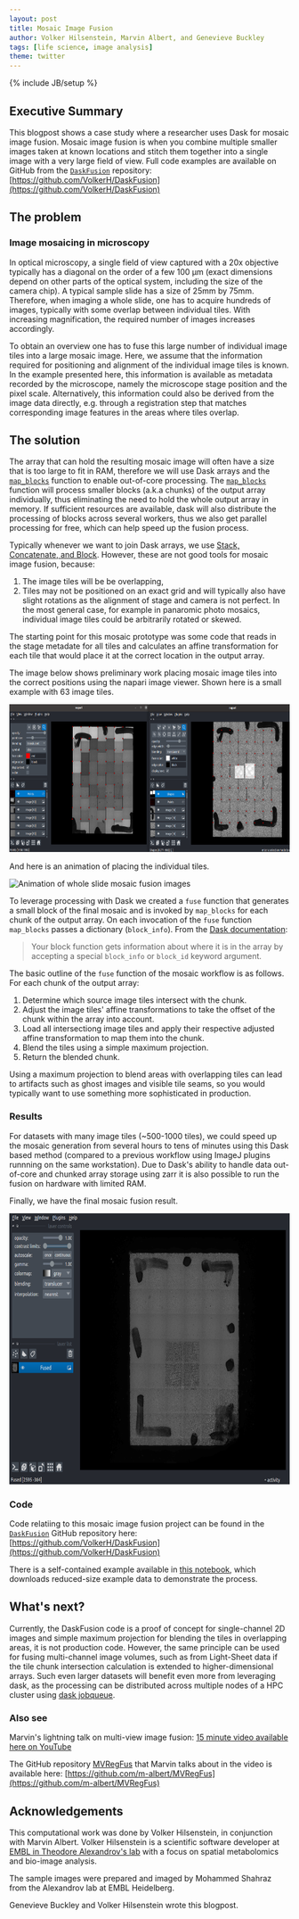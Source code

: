 ```yaml
---
layout: post
title: Mosaic Image Fusion
author: Volker Hilsenstein, Marvin Albert, and Genevieve Buckley
tags: [life science, image analysis]
theme: twitter
---
```

{% include JB/setup %}

## Executive Summary

This blogpost shows a case study where a researcher uses Dask for mosaic image fusion.
Mosaic image fusion is when you combine multiple smaller images taken at known locations and stitch them together into a single image with a very large field of view. Full code examples are available on GitHub from the [`DaskFusion`](https://github.com/VolkerH/DaskFusion) repository: 
[https://github.com/VolkerH/DaskFusion](https://github.com/VolkerH/DaskFusion)

## The problem

### Image mosaicing in microscopy

In optical microscopy, a single field of view captured with a 20x objective typically
has a diagonal on the order of a few 100 μm (exact dimensions depend on other
parts of the optical system, including the size of the camera chip). A typical 
sample slide has a size of 25mm by 75mm. 
Therefore, when imaging a whole slide, one has to acquire hundreds of images, typically
with some overlap between individual tiles. With increasing magnification,
the required number of images increases accordingly. 

To obtain an overview one has to fuse this large number of individual
image tiles into a large mosaic image. Here, we assume that the information required for 
positioning and alignment of the individual image tiles is known. In the example presented here,
this information is available as metadata recorded by the microscope, namely the microscope stage
position and the pixel scale. Alternatively, this
information could also be derived from the image data directly, e.g. through a
registration step that matches corresponding image features in the areas where tiles overlap.

## The solution

The array that can hold the resulting mosaic image will often have a size that is too large 
to fit in RAM, therefore we will use Dask arrays and the [`map_blocks`](https://docs.dask.org/en/latest/generated/dask.array.map_blocks.html) function to enable 
out-of-core processing. The [`map_blocks`](https://docs.dask.org/en/latest/generated/dask.array.map_blocks.html) 
function will process smaller blocks (a.k.a chunks) of the output array individually, thus eliminating the need to
hold the whole output array in memory. If sufficient resources are available, dask will also distribute the processing of blocks across several workers,
thus we also get parallel processing for free, which can help speed up the fusion process.


Typically whenever we want to join Dask arrays, we use [Stack, Concatenate, and Block](https://docs.dask.org/en/latest/array-stack.html). However, these are not good tools for mosaic image fusion, because:

1. The image tiles will be be overlapping,
2. Tiles may not be positioned on an exact grid and will typically also have slight rotations as the alignment of stage and camera is not perfect. In the most general case, for example in panaromic photo mosaics,
individual image tiles could be arbitrarily rotated or skewed.

The starting point for this mosaic prototype was some code that reads in the stage metadate for all tiles and calculates an affine transformation for each tile that would place it at the correct location
in the output array. 

The image below shows preliminary work placing mosaic image tiles into the correct positions using the napari image viewer.
Shown here is a small example with 63 image tiles.

<img src="/images/mosaic-fusion/NapariMosaics.png" alt="Mosaic fusion images in the napari image viewer" width="700" height="265">

And here is an animation of placing the individual tiles.

<img src="/images/mosaic-fusion/Lama_whole_slide.gif" alt="Animation of whole slide mosaic fusion images" width="700" height="361">

To leverage processing with Dask we created a `fuse` function that generates a small block of the final mosaic and is invoked by `map_blocks` for each chunk of the output array. 
On each invocation of the `fuse` function  `map_blocks` passes a dictionary (`block_info`).  From the [Dask documentation](https://docs.dask.org/en/latest/generated/dask.array.map_blocks.html?highlight=block_info#dask.array.map_blocks):
> Your block function gets information about where it is in the array by accepting a special `block_info` or `block_id` keyword argument.


The basic outline of the `fuse` function of the mosaic workflow is as follows.
For each chunk of the output array:
1. Determine which source image tiles intersect with the chunk.
2. Adjust the image tiles' affine transformations to take the offset of the chunk within the array into account.
3. Load all intersectiong image tiles and apply their respective adjusted affine transformation to map them into the chunk.
4. Blend the tiles using a simple maximum projection.
5. Return the blended chunk.

Using a maximum projection to blend areas with overlapping tiles can lead to artifacts such as ghost images and visible tile
seams, so you would typically want to use something more sophisticated in production. 

### Results

For datasets with many image tiles (~500-1000 tiles), we could speed up the mosaic generation from several hours to tens of minutes using this Dask based method 
(compared to a previous workflow using ImageJ plugins runnning on the same workstation).
Due to Dask's ability to handle data out-of-core and chunked array storage using zarr it is also possible to run the 
fusion on hardware with limited RAM.

Finally, we have the final mosaic fusion result.

<img src="/images/mosaic-fusion/final-mosaic-fusion-result.png" alt="Final mosaic fusion result" width="700" height="486">

### Code

Code relatiing to this mosaic image fusion project can be found in the [`DaskFusion`](https://github.com/VolkerH/DaskFusion) GitHub repository here: 
[https://github.com/VolkerH/DaskFusion](https://github.com/VolkerH/DaskFusion)

There is a self-contained example available in [this notebook](https://github.com/VolkerH/DaskFusion/blob/main/DaskFusion_Example.ipynb), which downloads reduced-size example data to demonstrate the process.

## What's next?

Currently, the DaskFusion code is a proof of concept for single-channel 2D images and simple maximum projection for blending the tiles in overlapping areas, it is not production code.
However, the same principle can be used for fusing multi-channel image volumes,
such as from Light-Sheet data if the tile chunk intersection calculation is extended to higher-dimensional arrays.
Such even larger datasets will benefit even more from leveraging dask,
as the processing can be distributed across multiple nodes of a HPC cluster using [dask jobqueue](http://jobqueue.dask.org/en/latest/).

### Also see

Marvin's lightning talk on multi-view image fusion: 
[15 minute video available here on YouTube](https://www.youtube.com/watch?v=YIblUvonMvo&list=PLJ0vO2F_f6OBAY6hjRHM_mIQ9yh32mWr0&index=10)

The GitHub repository [MVRegFus](https://github.com/m-albert/MVRegFus) that Marvin talks about in the video is available here: 
[https://github.com/m-albert/MVRegFus](https://github.com/m-albert/MVRegFus)

## Acknowledgements

This computational work was done by Volker Hilsenstein, in conjunction with Marvin Albert.
Volker Hilsenstein is a scientific software developer at [EMBL in Theodore Alexandrov's lab](https://www.embl.org/groups/alexandrov/) with a focus on spatial metabolomics and bio-image analysis.

The sample images were prepared and imaged by Mohammed Shahraz from the Alexandrov lab at EMBL Heidelberg.

Genevieve Buckley and Volker Hilsenstein wrote this blogpost.
